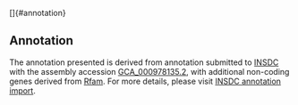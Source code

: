 []{#annotation}

Annotation
----------

The annotation presented is derived from annotation submitted to
[INSDC](http://www.insdc.org) with the assembly accession
[GCA\_000978135.2](http://www.ebi.ac.uk/ena/data/view/GCA_000978135.2),
with additional non-coding genes derived from
[Rfam](http://rfam.xfam.org/). For more details, please visit [INSDC
annotation
import](http://ensemblgenomes.org/info/data/insdc_annotation).
